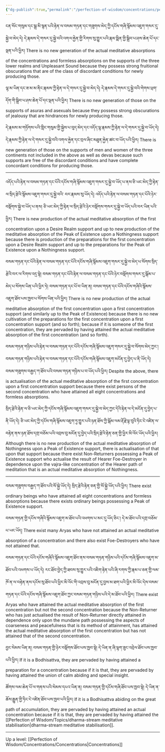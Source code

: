 ```yaml
---
{"dg-publish":true,"permalink":"/perfection-of-wisdom/concentrations/persons-who-attain-those/"}
---
```


ངན་སོང་གསུམ་དང་སྒྲ་མི་སྙན་པའི་རྟེན་ལ་བསམ་གཏན་དང་གཟུགས་མེད་ཀྱི་དངོས་གཞི་སྙོམས་འཇུག་གསར་དུ་སྐྱེ་བ་མེད་དེ། 
དེ་རྣམས་དེ་གསར་དུ་སྐྱེ་བའི་འགལ་རྐྱེན་གྱི་རིགས་སུ་གྱུར་པའི་རྣམ་སྨིན་གྱི་སྒྲིབ་པ་ཤས་ཆེན་པོ་དང་ལྡན་པའི་ཕྱིར། 
There is no new generation of the actual meditative absorptions of the concentrations and formless absorptions on the supports of the three lower realms and Unpleasant Sound because they possess strong fruitional obscurations that are of the class of discordant conditions for newly producing those.

ལྷ་མ་ཡིན་དང་ཟ་མ་མ་ནིང་རྣམས་ཀྱི་རྟེན་ལ་དེ་གསར་དུ་སྐྱེ་བ་མེད་དེ། དེ་རྣམས་དེ་གསར་དུ་སྐྱེ་བའི་གེགས་ཕྲག་དོག་གི་སྒྲིབ་པ་ཤས་ཆེན་པོ་དང་ལྡན་པའི་ཕྱིར། 
There is no new generation of those on the supports of asuras and asexuals because they possess strong obscurations of jealousy that are hindrances for newly producing those.

དེ་རྣམས་མ་གཏོགས་པའི་གླིང་གསུམ་གྱི་སྐྱེས་པ་བུད་མེད་དང་འདོད་ལྷ་རྣམས་ཀྱི་རྟེན་ལ་དེ་གསར་དུ་སྐྱེ་བ་ཡོད་དེ། 
དེ་རྣམས་ཀྱི་རྟེན་ལ་དེ་གསར་དུ་སྐྱེ་བའི་འགལ་རྐྱེན་དང་བྲལ་ཞིང་མཐུན་རྐྱེན་ཚང་བ་ཡོད་པའི་ཕྱིར།
There is new generation of those on the supports of men and women of the three continents not included in the above as well as devas because such supports are free of the discordant conditions and have complete concordant conditions for producing those.

---
འདོད་པའི་རྟེན་ལ་བསམ་གཏན་དང་པོའི་དངོས་གཞི་སྙོམས་འཇུག་གསར་དུ་སྐྱེ་བ་ཡོད་པ་ནས་ཅི་ཡང་མེད་ཀྱི་རྟེན་ལ་སྲིད་རྩེའི་སྙོམས་འཇུག་གསར་དུ་སྐྱེ་བའི་
བར་རྣམས་སུ་ཡོད་དེ། འདོད་པའི་རྟེན་ལ་བསམ་གཏན་དང་པོའི་ཉེར་བསྡོགས་སྐྱེ་བ་ཡོད་པ་ནས། 
ཅི་ཡང་མེད་ཀྱི་རྟེན་ལ་སྲིད་རྩེའི་ཉེར་བསྡོགས་གསར་དུ་སྐྱེ་བ་ཡོད་པའི་བར་ཡིན་པའི་ཕྱིར། 
There is new production of the actual meditative absorption of the first concentration upon a Desire Realm support and up to new production of the meditative absorption of the Peak of Existence upon a Nothingness support because there is production of the preparations for the first concentration upon a Desire Realm support and up to the preparations for the Peak of Existence upon a Nothingness support.

བསམ་གཏན་དང་པོའི་རྟེན་ལ་བསམ་གཏན་དང་པོའི་དངོས་གཞི་སྙོམས་འཇུག་གསར་དུ་སྐྱེ་བ་མེད་པ་སོགས་སྲིད་རྩེའི་བར་ལ་རིགས་འདྲ་སྟེ། 
བསམ་གཏན་དང་པོའི་རྟེན་ལ་བསམ་གཏན་དང་པོའི་ཉེར་བསྡོགས་གསར་དུ་སྒོམ་པ་མེད་པ་སོགས་ཡིན་པའི་ཕྱིར་ཏེ། བསམ་གཏན་དང་པོ་བ་ཡིན་ན། 
བསམ་གཏན་དང་པོའི་དངོས་གཞིའི་སྙོམས་འཇུག་ཐོབ་པས་ཁྱབ་པ་སོགས་ཡིན་པའི་ཕྱིར། 
There is no new production of the actual meditative absorption of the first concentration upon a first concentration support (and similarly up to the Peak of Existence) because there is no new cultivation of the preparations for the first concentration upon a first concentration support (and so forth); because if it is someone of the first concentration, they are pervaded by having attained the actual meditative absorption of the first concentration (and so forth).

བསམ་གཏན་གཉིས་པའི་རྟེན་ལ་བསམ་གཏན་དང་པོའི་དངོས་གཞི་སྙོམས་འཇུག་གསར་དུ་སྐྱེ་བ་སོགས་མེད་ཀྱང་།
བསམ་གཏན་གཉིས་པའི་རྟེན་ལ་བསམ་གཏན་དང་པོའི་དངོས་གཞི་སྙོམས་འཇུག་མངོན་དུ་བྱེད་པ་ནི་ཡོད་དེ། 
བསམ་གཟུགས་བརྒྱད་ཀ་ཐོབ་པའི་བསམ་གཏན་གཉིས་པ་བ་ཡོད་པའི་ཕྱིར། 
Despite the above, there is actualisation of the actual meditative absorption of the first concentration upon a first concentration support because there exist persons of the second concentration who have attained all eight concentrations and formless absorptions.

སྲིད་རྩེའི་རྟེན་ལ་ཅི་ཡང་མེད་ཀྱི་དངོས་གཞི་སྙོམས་འཇུག་གསར་དུ་སྐྱེ་བ་མེད་ཀྱང་དེའི་རྟེན་ལ་དེ་མངོན་དུ་བྱེད་པ་ནི་ཡོད་དེ། 
ཅི་ཡང་མེད་ཀྱི་དངོས་གཞི་སྙོམས་འཇུག་ཏུ་གྱུར་པའི་ཉན་ཐོས་ཀྱི་སྒོམ་ལམ་རྡོ་རྗེ་ལྟ་བུའི་ཏིང་ངེ་འཛིན་ལ་བརྟེན་ནས་ཉན་ཐོས་དགྲ་བཅོམ་པའི་འབྲས་བུ་མངོན་དུ་བྱེད་པའི་སྲིད་རྩེའི་རྟེན་ཅན་གྱི་ཕྱིར་མི་འོང་ཡོད་པའི་ཕྱིར།
Although there is no new production of the actual meditative absorption of Nothingness upon a Peak of Existence support, there is actualisation of that upon that support because there exist Non-Returners possessing a Peak of Existence support who actualise the result of Hearer Foe-Destroyer in dependence upon the vajra-like concentration of the Hearer path of meditation that is an actual meditative absorption of Nothingness.

---
བསམ་གཟུགས་བརྒྱད་ཀ་ཐོབ་པའི་སོ་སྐྱེ་ཡོད་དེ། སྲིད་རྩེའི་རྟེན་ཅན་གྱི་སོ་སྐྱེ་ཡོད་པའི་ཕྱིར། 
There exist ordinary beings who have attained all eight concentrations and formless absorptions because there exists ordinary beings possessing a Peak of Existence support.

བསམ་གཏན་གྱི་དངོས་གཞིའི་སྙོམས་འཇུག་མ་ཐོབ་པའི་འཕགས་པ་མང་དུ་ཡོད་ཅིང་། དེ་མ་ཐོབ་པའི་དགྲ་བཅོམ་པ་ཡང་ཡོད།
There exist many Aryas who have not attained an actual meditative absorption of a concentration and there also exist Foe-Destroyers who have not attained that.

བསམ་གཏན་དང་པོའི་དངོས་གཞིའི་སྙོམས་འཇུག་ཐོབ་ནས་བསམ་གཏན་གཉིས་པའི་དངོས་གཞི་སྙོམས་འཇུག་མ་ཐོབ་པའི་འཕགས་པ་ཡོད་དེ། 
རང་ཐོབ་བྱེད་ཀྱི་ཐབས་སུ་གྱུར་པའི་འཇིག་རྟེན་པའི་ཞི་རགས་ཀྱི་རྣམ་པ་ཅན་གྱི་ལམ་ཁོ་ན་ལ་བརྟེན་ནས་དངོས་སུ་ཐོབ་པའི་ཕྱིར་མི་འོང་གི་འབྲས་བུ་མངོན་དུ་བྱས་མ་ཐག་པའི་ཕྱིར་མི་འོང་དེས་བསམ་གཏན་དང་པོའི་དངོས་གཞི་སྙོམས་འཇུག་ཐོབ་ཀྱང་བསམ་གཏན་གཉིས་པའི་དེ་མ་ཐོབ་པའི་ཕྱིར། 
There exist Aryas who have attained the actual meditative absorption of the first concentration but not the second concentration because the Non-Returner who has just actualised the result of Non-Returner directly attained in dependence only upon the mundane path possessing the aspects of coarseness and peacefulness that is its method of attainment, has attained the actual meditative absorption of the first concentration but has not attained that of the second concentration.

བྱང་སེམས་ཡིན་ན། བསམ་གཏན་གྱི་ཉེར་བསྡོགས་ཐོབ་པས་ཁྱབ་སྟེ། དེ་ཡིན་ན་ཞི་ལྷག་ཟུང་འབྲེལ་ཐོབ་པས་ཁྱབ་པའི་ཕྱིར། 
If it is a Bodhisattva, they are pervaded by having attained a preparation for a concentration because if it is that, they are pervaded by having attained the union of calm abiding and special insight.

ཚོགས་ལམ་ཆེན་པོ་ལ་གནས་པའི་སེམས་དཔའ་ཡིན་ན། བསམ་གཏན་གྱི་དངོས་གཞི་ཐོབ་པས་ཁྱབ་སྟེ། དེ་ཡིན་ན་ཆོས་རྒྱུན་གྱི་ཏིང་ངེ་འཛིན་ཐོབ་པས་ཁྱབ་པའི་ཕྱིར།
If it is a Bodhisattva abiding on the great path of accumulation, they are pervaded by having attained an actual concentration because if it is that, they are pervaded by having attained the [[Perfection of Wisdom/Topics/dharma-stream meditative stabilisation\|dharma-stream meditative stabilisation]].

---
Up a level: [[Perfection of Wisdom/Concentrations/Concentrations\|Concentrations]]